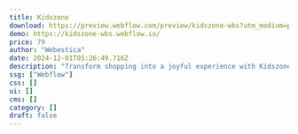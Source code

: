 ```yaml
---
title: Kidszone
download: https://preview.webflow.com/preview/kidszone-wbs?utm_medium=preview_link&utm_source=designer&utm_content=kidszone-wbs&preview=fb694d4ea82d17e6d06fd92ab58e19a0&workflow=preview
demo: https://kidszone-wbs.webflow.io/
price: 79
author: "Webestica"
date: 2024-12-01T05:26:49.716Z
description: "Transform shopping into a joyful experience with Kidszone, a vibrant template designed for all kinds of kids' shop websites. This playful and user-friendly template is perfect for grabbing attention and setting up your store with ease."
ssg: ["Webflow"]
css: []
ui: []
cms: []
category: []
draft: false
---
```

